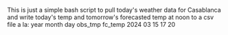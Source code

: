 This is just a simple bash script to pull today's weather data for Casablanca and write today's temp and tomorrow's forecasted temp at noon to a csv file a la:
year	month	day	obs_tmp	fc_temp
2024	03	15	17	20
